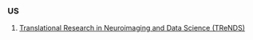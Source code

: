 ### US

1. [Translational Research in Neuroimaging and Data Science (TReNDS)](https://trendscenter.org/)
